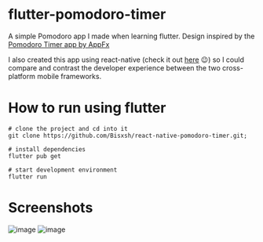 # flutter-pomodoro-timer
A simple Pomodoro app I made when learning flutter. Design inspired by the [Pomodoro Timer app by AppFx](https://play.google.com/store/apps/details?id=com.pomodrone.app&hl=en_GB&gl=US)

I also created this app using react-native (check it out [here](https://github.com/Bisxsh/react-native-pomodoro-timer) 😉) so I could compare and contrast the developer experience between the two cross-platform mobile frameworks.

# How to run using flutter
```
# clone the project and cd into it
git clone https://github.com/Bisxsh/react-native-pomodoro-timer.git;

# install dependencies
flutter pub get

# start development environment
flutter run
```

# Screenshots
![image](https://user-images.githubusercontent.com/53183466/185922041-77b63b84-b641-4c70-9976-9aa58d1ae30b.png)
![image](https://user-images.githubusercontent.com/53183466/185922072-ddf182de-9502-41fa-a4f3-ac39c8c273e6.png)

